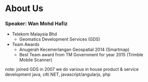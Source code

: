 #  About Us

### Speaker: Wan Mohd Hafiz
  - Telekom Malaysia Bhd
    - Geomatics Development Services (GDS)
  - Team Awards
      - Anugerah Kecemerlangan Geospatial 2014 (Smartmap)
      - Best Team award from TM Government for year 2015 (Trimble Mobile Scanner)

note:
    joined GDS in 2007
    we do various in house product & service development
    java, c#/.NET, javascript/angularjs, php